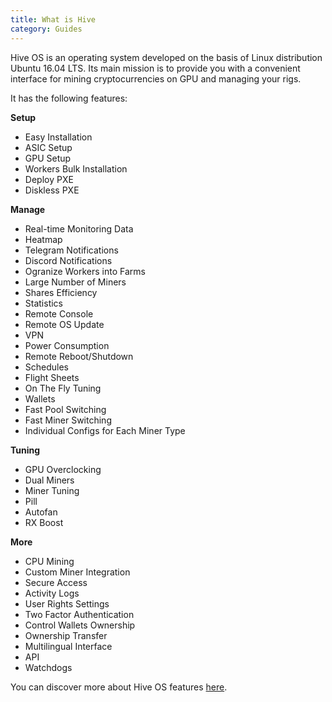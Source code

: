 ```yaml
---
title: What is Hive
category: Guides
---
```

Hive OS is an operating system developed on the basis of Linux distribution Ubuntu 16.04 LTS. Its main mission is to provide you with a convenient interface for mining cryptocurrencies on GPU and managing your rigs.

It has the following features:

**Setup**
- Easy Installation
- ASIC Setup
- GPU Setup
- Workers Bulk Installation
- Deploy PXE
- Diskless PXE

**Manage**
- Real-time Monitoring Data
- Heatmap
- Telegram Notifications
- Discord Notifications
- Ogranize Workers into Farms
- Large Number of Miners
- Shares Efficiency
- Statistics
- Remote Console
- Remote OS Update
- VPN
- Power Consumption
- Remote Reboot/Shutdown
- Schedules
- Flight Sheets
- On The Fly Tuning
- Wallets
- Fast Pool Switching
- Fast Miner Switching
- Individual Configs for Each Miner Type

**Tuning**
- GPU Overclocking
- Dual Miners
- Miner Tuning
- Pill
- Autofan
- RX Boost

**More**
- CPU Mining
- Custom Miner Integration
- Secure Access
- Activity Logs
- User Rights Settings
- Two Factor Authentication
- Control Wallets Ownership
- Ownership Transfer
- Multilingual Interface
- API
- Watchdogs

You can discover more about Hive OS features <a href="https://hiveos.farm/features/">here</a>.
